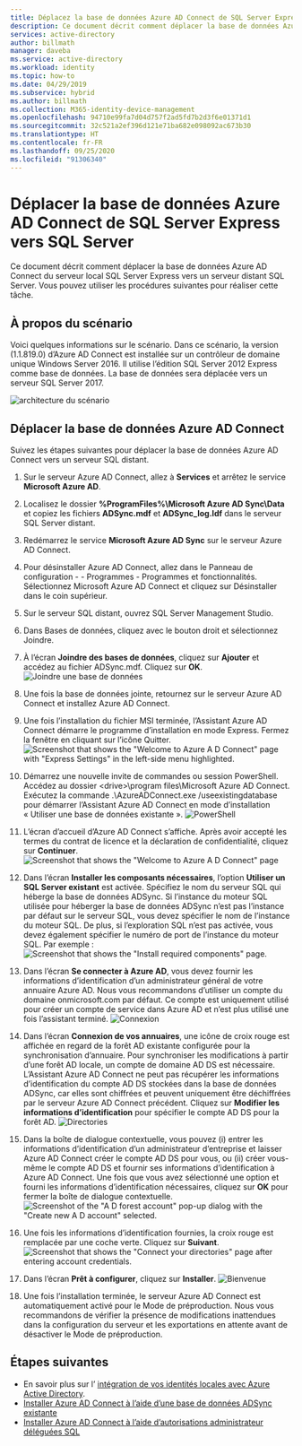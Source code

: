 ```yaml
---
title: Déplacez la base de données Azure AD Connect de SQL Server Express vers SQL Server. | Microsoft Docs
description: Ce document décrit comment déplacer la base de données Azure AD Connect du serveur local SQL Server Express vers un serveur distant SQL Server.
services: active-directory
author: billmath
manager: daveba
ms.service: active-directory
ms.workload: identity
ms.topic: how-to
ms.date: 04/29/2019
ms.subservice: hybrid
ms.author: billmath
ms.collection: M365-identity-device-management
ms.openlocfilehash: 94710e99fa7d04d757f2ad5fd7b2d3f6e01371d1
ms.sourcegitcommit: 32c521a2ef396d121e71ba682e098092ac673b30
ms.translationtype: HT
ms.contentlocale: fr-FR
ms.lasthandoff: 09/25/2020
ms.locfileid: "91306340"
---
```

# <a name="move-azure-ad-connect-database-from-sql-server-express-to-sql-server"></a>Déplacer la base de données Azure AD Connect de SQL Server Express vers SQL Server 

Ce document décrit comment déplacer la base de données Azure AD Connect du serveur local SQL Server Express vers un serveur distant SQL Server.  Vous pouvez utiliser les procédures suivantes pour réaliser cette tâche.

## <a name="about-this-scenario"></a>À propos du scénario
Voici quelques informations sur le scénario.  Dans ce scénario, la version (1.1.819.0) d’Azure AD Connect est installée sur un contrôleur de domaine unique Windows Server 2016.  Il utilise l’édition SQL Server 2012 Express comme base de données.  La base de données sera déplacée vers un serveur SQL Server 2017.

![architecture du scénario](media/how-to-connect-install-move-db/move1.png)

## <a name="move-the-azure-ad-connect-database"></a>Déplacer la base de données Azure AD Connect
Suivez les étapes suivantes pour déplacer la base de données Azure AD Connect vers un serveur SQL distant.

1. Sur le serveur Azure AD Connect, allez à **Services** et arrêtez le service **Microsoft Azure AD**.
2. Localisez le dossier **%ProgramFiles%\Microsoft Azure AD Sync\Data** et copiez les fichiers **ADSync.mdf** et **ADSync_log.ldf** dans le serveur SQL Server distant.
3. Redémarrez le service **Microsoft Azure AD Sync** sur le serveur Azure AD Connect.
4. Pour désinstaller Azure AD Connect, allez dans le Panneau de configuration - - Programmes - Programmes et fonctionnalités.  Sélectionnez Microsoft Azure AD Connect et cliquez sur Désinstaller dans le coin supérieur.
5. Sur le serveur SQL distant, ouvrez SQL Server Management Studio.
6. Dans Bases de données, cliquez avec le bouton droit et sélectionnez Joindre.
7. À l’écran **Joindre des bases de données**, cliquez sur **Ajouter** et accédez au fichier ADSync.mdf.  Cliquez sur **OK**.
   ![Joindre une base de données](media/how-to-connect-install-move-db/move2.png)

8. Une fois la base de données jointe, retournez sur le serveur Azure AD Connect et installez Azure AD Connect.
9. Une fois l’installation du fichier MSI terminée, l’Assistant Azure AD Connect démarre le programme d’installation en mode Express. Fermez la fenêtre en cliquant sur l’icône Quitter.
   ![Screenshot that shows the "Welcome to Azure A D Connect" page with "Express Settings" in the left-side menu highlighted.](./media/how-to-connect-install-move-db/db1.png)
10. Démarrez une nouvelle invite de commandes ou session PowerShell. Accédez au dossier \<drive>\program files\Microsoft Azure AD Connect. Exécutez la commande .\AzureADConnect.exe /useexistingdatabase pour démarrer l’Assistant Azure AD Connect en mode d’installation « Utiliser une base de données existante ».
    ![PowerShell](./media/how-to-connect-install-move-db/db2.png)
11. L’écran d’accueil d’Azure AD Connect s’affiche. Après avoir accepté les termes du contrat de licence et la déclaration de confidentialité, cliquez sur **Continuer**.
    ![Screenshot that shows the "Welcome to Azure A D Connect" page](./media/how-to-connect-install-move-db/db3.png)
12. Dans l’écran **Installer les composants nécessaires**, l’option **Utiliser un SQL Server existant** est activée. Spécifiez le nom du serveur SQL qui héberge la base de données ADSync. Si l’instance du moteur SQL utilisée pour héberger la base de données ADSync n’est pas l’instance par défaut sur le serveur SQL, vous devez spécifier le nom de l’instance du moteur SQL. De plus, si l’exploration SQL n’est pas activée, vous devez également spécifier le numéro de port de l’instance du moteur SQL. Par exemple :         
    ![Screenshot that shows the "Install required components" page.](./media/how-to-connect-install-move-db/db4.png)           

13. Dans l’écran **Se connecter à Azure AD**, vous devez fournir les informations d’identification d’un administrateur général de votre annuaire Azure AD. Nous vous recommandons d’utiliser un compte du domaine onmicrosoft.com par défaut. Ce compte est uniquement utilisé pour créer un compte de service dans Azure AD et n’est plus utilisé une fois l’assistant terminé.
    ![Connexion](./media/how-to-connect-install-move-db/db5.png)
 
14. Dans l’écran **Connexion de vos annuaires**, une icône de croix rouge est affichée en regard de la forêt AD existante configurée pour la synchronisation d’annuaire. Pour synchroniser les modifications à partir d’une forêt AD locale, un compte de domaine AD DS est nécessaire. L’Assistant Azure AD Connect ne peut pas récupérer les informations d’identification du compte AD DS stockées dans la base de données ADSync, car elles sont chiffrées et peuvent uniquement être déchiffrées par le serveur Azure AD Connect précédent. Cliquez sur **Modifier les informations d’identification** pour spécifier le compte AD DS pour la forêt AD.
    ![Directories](./media/how-to-connect-install-move-db/db6.png)
 

15. Dans la boîte de dialogue contextuelle, vous pouvez (i) entrer les informations d’identification d’un administrateur d’entreprise et laisser Azure AD Connect créer le compte AD DS pour vous, ou (ii) créer vous-même le compte AD DS et fournir ses informations d’identification à Azure AD Connect. Une fois que vous avez sélectionné une option et fourni les informations d’identification nécessaires, cliquez sur **OK** pour fermer la boîte de dialogue contextuelle.
    ![Screenshot of the "A D forest account" pop-up dialog with the "Create new A D account" selected.](./media/how-to-connect-install-move-db/db7.png)
 

16. Une fois les informations d’identification fournies, la croix rouge est remplacée par une coche verte. Cliquez sur **Suivant**.
    ![Screenshot that shows the "Connect your directories" page after entering account credentials.](./media/how-to-connect-install-move-db/db8.png)
 

17. Dans l’écran **Prêt à configurer**, cliquez sur **Installer**.
    ![Bienvenue](./media/how-to-connect-install-move-db/db9.png)
 

18. Une fois l’installation terminée, le serveur Azure AD Connect est automatiquement activé pour le Mode de préproduction. Nous vous recommandons de vérifier la présence de modifications inattendues dans la configuration du serveur et les exportations en attente avant de désactiver le Mode de préproduction. 

## <a name="next-steps"></a>Étapes suivantes

- En savoir plus sur l’ [intégration de vos identités locales avec Azure Active Directory](whatis-hybrid-identity.md).
- [Installer Azure AD Connect à l’aide d’une base de données ADSync existante](how-to-connect-install-existing-database.md)
- [Installer Azure AD Connect à l’aide d’autorisations administrateur déléguées SQL](how-to-connect-install-sql-delegation.md)

